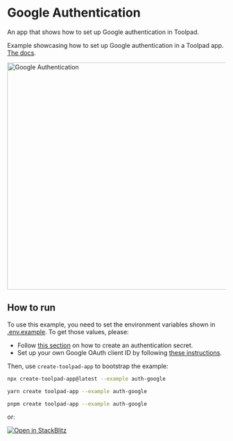 # Google Authentication

<p class="description">An app that shows how to set up Google authentication in Toolpad.</p>

Example showcasing how to set up Google authentication in a Toolpad app. [The docs](https://mui.com/toolpad/concepts/authentication/).

<a target="_blank">
  <img src="https://mui.com/static/toolpad/marketing/auth-google.png" alt="Google Authentication" style="aspect-ratio: 131/88;" width="524">
</a>

## How to run

To use this example, you need to set the environment variables shown in [.env.example](.env.example).
To get those values, please:

- Follow [this section](https://mui.com/toolpad/concepts/authentication/#authentication-secret) on how to create an authentication secret.
- Set up your own Google OAuth client ID by following [these instructions](https://mui.com/toolpad/concepts/authentication/#google).

Then, use `create-toolpad-app` to bootstrap the example:

```bash
npx create-toolpad-app@latest --example auth-google
```

```bash
yarn create toolpad-app --example auth-google
```

```bash
pnpm create toolpad-app --example auth-google
```

or:

[![Open in StackBlitz](https://developer.stackblitz.com/img/open_in_stackblitz.svg)](https://stackblitz.com/fork/github/mui/mui-toolpad/tree/master/examples/auth-google)
